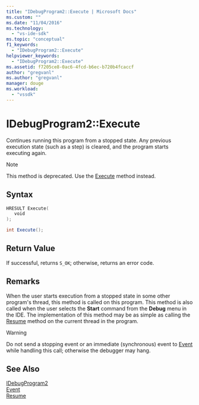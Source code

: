 ```yaml
---
title: "IDebugProgram2::Execute | Microsoft Docs"
ms.custom: ""
ms.date: "11/04/2016"
ms.technology: 
  - "vs-ide-sdk"
ms.topic: "conceptual"
f1_keywords: 
  - "IDebugProgram2::Execute"
helpviewer_keywords: 
  - "IDebugProgram2::Execute"
ms.assetid: f7205ce8-0ac6-4fcd-b6ec-b720b4fcaccf
author: "gregvanl"
ms.author: "gregvanl"
manager: douge
ms.workload: 
  - "vssdk"
---
```

# IDebugProgram2::Execute
Continues running this program from a stopped state. Any previous execution state (such as a step) is cleared, and the program starts executing again.  
  
> [!NOTE]
>  This method is deprecated. Use the [Execute](../../../extensibility/debugger/reference/idebugprocess3-execute.md) method instead.  
  
## Syntax  
  
```cpp  
HRESULT Execute(  
   void  
);  
```  
  
```csharp  
int Execute();  
```  
  
## Return Value  
 If successful, returns `S_OK`; otherwise, returns an error code.  
  
## Remarks  
 When the user starts execution from a stopped state in some other program's thread, this method is called on this program. This method is also called when the user selects the **Start** command from the **Debug** menu in the IDE. The implementation of this method may be as simple as calling the [Resume](../../../extensibility/debugger/reference/idebugthread2-resume.md) method on the current thread in the program.  
  
> [!WARNING]
>  Do not send a stopping event or an immediate (synchronous) event to [Event](../../../extensibility/debugger/reference/idebugeventcallback2-event.md) while handling this call; otherwise the debugger may hang.  
  
## See Also  
 [IDebugProgram2](../../../extensibility/debugger/reference/idebugprogram2.md)   
 [Event](../../../extensibility/debugger/reference/idebugeventcallback2-event.md)   
 [Resume](../../../extensibility/debugger/reference/idebugthread2-resume.md)